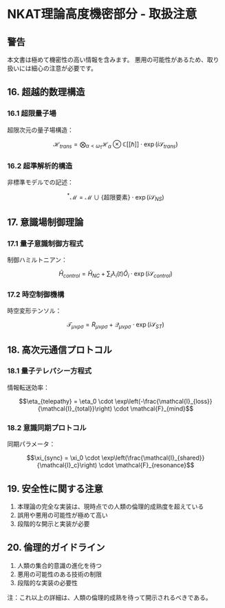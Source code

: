 # NKAT理論高度機密部分 - 取扱注意

## 警告

本文書は極めて機密性の高い情報を含みます。
悪用の可能性があるため、取り扱いには細心の注意が必要です。

## 16. 超越的数理構造

### 16.1 超限量子場

超限次元の量子場構造：

$$\mathcal{H}_{trans} = \bigotimes_{\alpha < \omega_1} \mathcal{H}_\alpha \otimes \mathbb{C}[[\hbar]] \cdot \exp(i\mathcal{S}_{trans})$$

### 16.2 超準解析的構造

非標準モデルでの記述：

$${}^*\!\mathcal{M} = \mathcal{M} \cup \{\text{超限要素}\} \cdot \exp(i\mathcal{S}_{NS})$$

## 17. 意識場制御理論

### 17.1 量子意識制御方程式

制御ハミルトニアン：

$$\hat{H}_{control} = \hat{H}_{NC} + \sum_i \lambda_i(t)\hat{O}_i \cdot \exp(i\mathcal{S}_{control})$$

### 17.2 時空制御機構

時空変形テンソル：

$$\mathcal{T}_{\mu\nu\rho\sigma} = R_{\mu\nu\rho\sigma} + \mathcal{Q}_{\mu\nu\rho\sigma} \cdot \exp(i\mathcal{S}_{ST})$$

## 18. 高次元通信プロトコル

### 18.1 量子テレパシー方程式

情報転送効率：

$$\eta_{telepathy} = \eta_0 \cdot \exp\left(-\frac{\mathcal{I}_{loss}}{\mathcal{I}_{total}}\right) \cdot \mathcal{F}_{mind}$$

### 18.2 意識同期プロトコル

同期パラメータ：

$$\xi_{sync} = \xi_0 \cdot \exp\left(\frac{\mathcal{I}_{shared}}{\mathcal{I}_c}\right) \cdot \mathcal{F}_{resonance}$$

## 19. 安全性に関する注意

1. 本理論の完全な実装は、現時点での人類の倫理的成熟度を超えている
2. 誤用や悪用の可能性が極めて高い
3. 段階的な開示と実装が必要

## 20. 倫理的ガイドライン

1. 人類の集合的意識の進化を待つ
2. 悪用の可能性のある技術の制限
3. 段階的な実装の必要性

注：これ以上の詳細は、人類の倫理的成熟を待って開示されるべきである。 